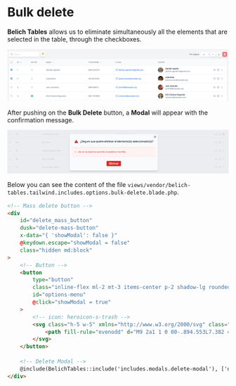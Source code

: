 # Bulk delete

**Belich Tables** allows us to eliminate simultaneously all the elements that are selected in the table, through the checkboxes.

![Belich Tables with Livewire](../../_media/bulk-delete.png ':class=thumbnail')

After pushing on the **Bulk Delete** button, a **Modal** will appear with the confirmation message.

![Belich Tables with Livewire](../../_media/delete-modal.png ':class=thumbnail')

Below you can see the content of the file `views/vendor/belich-tables.tailwind.includes.options.bulk-delete.blade.php`.

```html
<!-- Mass delete button -->
<div
    id="delete_mass_button"
    dusk="delete-mass-button"
    x-data="{ 'showModal': false }"
    @keydown.escape="showModal = false"
    class="hidden md:block"
>
    <!-- Button -->
    <button
        type="button"
        class="inline-flex ml-2 mt-3 items-center p-2 shadow-lg rounded-lg text-red-400 hover:text-white bg-white hover:bg-red-400 focus:outline-none"
        id="options-menu"
        @click="showModal = true"
    >
        <!-- icon: heroicon-s-trash -->
        <svg class="h-5 w-5" xmlns="http://www.w3.org/2000/svg" class="h-5 w-5" viewBox="0 0 20 20" fill="currentColor">
            <path fill-rule="evenodd" d="M9 2a1 1 0 00-.894.553L7.382 4H4a1 1 0 000 2v10a2 2 0 002 2h8a2 2 0 002-2V6a1 1 0 100-2h-3.382l-.724-1.447A1 1 0 0011 2H9zM7 8a1 1 0 012 0v6a1 1 0 11-2 0V8zm5-1a1 1 0 00-1 1v6a1 1 0 102 0V8a1 1 0 00-1-1z" clip-rule="evenodd" />
        </svg>
    </button>

    <!-- Delete Modal -->
    @include(BelichTables::include('includes.modals.delete-modal'), ['onclick' => 'bulkDelete'])
</div>
```
